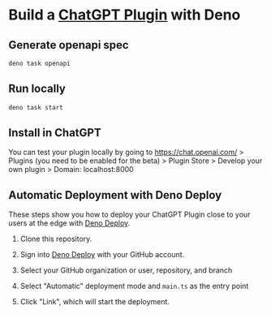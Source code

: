 # Build a [ChatGPT Plugin](https://platform.openai.com/docs/plugins/introduction) with Deno

## Generate openapi spec

```bash
deno task openapi
```

## Run locally

```bash
deno task start
```

## Install in ChatGPT

You can test your plugin locally by going to https://chat.openai.com/ > Plugins
(you need to be enabled for the beta) > Plugin Store > Develop your own plugin >
Domain: localhost:8000

## Automatic Deployment with Deno Deploy

These steps show you how to deploy your ChatGPT Plugin close to your users at
the edge with [Deno Deploy](https://deno.com/deploy).

1. Clone this repository.

2. Sign into [Deno Deploy](https://dash.deno.com) with your GitHub account.

3. Select your GitHub organization or user, repository, and branch

4. Select "Automatic" deployment mode and `main.ts` as the entry point

5. Click "Link", which will start the deployment.

